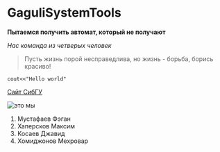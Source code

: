 # GaguliSystemTools
**Пытаемся получить автомат, который не получают**

*Нас команда из четверых человек*
> Пусть жизнь порой несправедлива, но жизнь - борьба, борись красиво!

`cout<<"Hello world"`


[Сайт СибГУ](https://www.sibsau.ru/)


![это мы](https://i.ytimg.com/vi/2oHdAR4ZI0Y/maxresdefault.jpg)


1. Мустафаев Фэган
2. Хаперсков Максим
3. Косаев Джавид
4. Хомиджонов Мехровар
